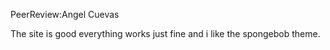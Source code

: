 



PeerReview:Angel Cuevas

The site is good everything works just fine and i like the spongebob theme.
